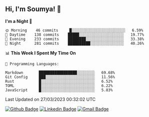 ## Hi, I'm Soumya! 👋

<!--START_SECTION:waka-->
**I'm a Night 🦉** 

```text
🌞 Morning    46 commits     █░░░░░░░░░░░░░░░░░░░░░░░░   6.59% 
🌆 Daytime    138 commits    █████░░░░░░░░░░░░░░░░░░░░   19.77% 
🌃 Evening    233 commits    ████████░░░░░░░░░░░░░░░░░   33.38% 
🌙 Night      281 commits    ██████████░░░░░░░░░░░░░░░   40.26%

```


📊 **This Week I Spent My Time On** 

```text
💬 Programming Languages: 

Markdown       █████████████████░░░░░░░░   69.68% 
Git Config     ███░░░░░░░░░░░░░░░░░░░░░░   11.56% 
Rust           █░░░░░░░░░░░░░░░░░░░░░░░░   6.52% 
TOML           █░░░░░░░░░░░░░░░░░░░░░░░░   6.22% 
JavaScript     █░░░░░░░░░░░░░░░░░░░░░░░░   5.83%
```


 Last Updated on 27/03/2023 00:32:02 UTC
<!--END_SECTION:waka-->

[![Github Badge](https://img.shields.io/badge/-rubyruins-grey?style=for-the-badge&logo=github&logoColor=white&link=https://github.com/rubyruins/)](https://www.github.com/rubyruins/) 
[![Linkedin Badge](https://img.shields.io/badge/-Soumya%20Parekh-0072b1?style=for-the-badge&logo=Linkedin&logoColor=white&link=https://www.linkedin.com/in/Soumya-Parekh/)](https://www.linkedin.com/in/Soumya-Parekh/) 
[![Gmail Badge](https://img.shields.io/badge/-soumyaparekh.me@gmail.com-c14438?style=for-the-badge&logo=Gmail&logoColor=white&link=mailto:soumyaparekh.me@gmail.com)](mailto:soumyaparekh.me@gmail.com) 
